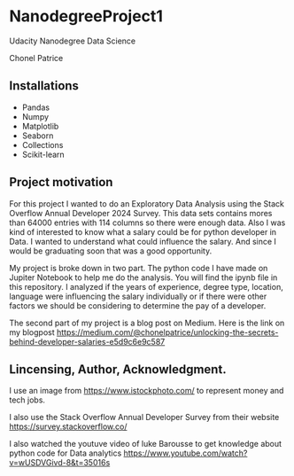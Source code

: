 # NanodegreeProject1
Udacity Nanodegree Data Science

Chonel Patrice 
## Installations
- Pandas
- Numpy
- Matplotlib
- Seaborn
- Collections
- Scikit-learn

## Project motivation
For this project I wanted to do an Exploratory Data Analysis using the Stack Overflow Annual Developer 2024 Survey. This data sets contains mores than 64000 entries with 114 columns so there were enough data. Also I was kind of interested to know what a salary could be for python developer in Data. I wanted to understand what could influence the salary. And since I would be graduating soon that was a good opportunity.

My project is broke down in two part.
The python code I have made on Jupiter Notebook to help me do the analysis. You will find the ipynb file in this repository.
I analyzed if the years of experience, degree type, location, language were influencing the salary individually or if there were other factors we should be considering to determine the pay of a developer.

The second part of my project is a blog post on Medium. Here is the link on my blogpost
https://medium.com/@chonelpatrice/unlocking-the-secrets-behind-developer-salaries-e5d9c6e9c587
  

## Lincensing, Author, Acknowledgment.
I use an image from https://www.istockphoto.com/ to represent money and tech jobs.

I also use the Stack Overflow Annual Developer Survey from their website https://survey.stackoverflow.co/

I also watched the youtuve video of luke Barousse to get knowledge about python code for Data analytics https://www.youtube.com/watch?v=wUSDVGivd-8&t=35016s


